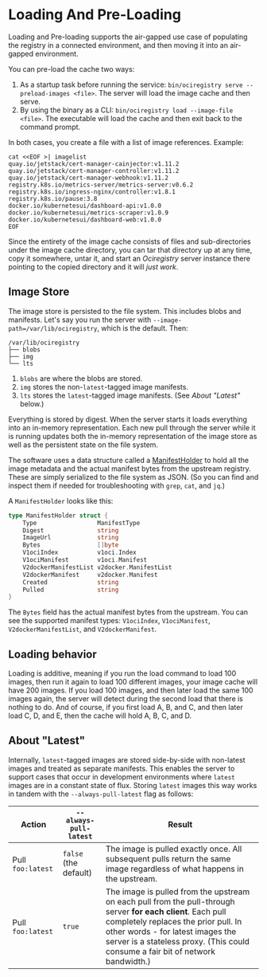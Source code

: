 # Loading And Pre-Loading

Loading and Pre-loading supports the air-gapped use case of populating the registry in a connected environment, and then moving it into an air-gapped environment.

You can pre-load the cache two ways:

1. As a startup task before running the service: `bin/ociregistry serve --preload-images <file>`. The server will load the image cache and then serve.
2. By using the binary as a CLI: `bin/ociregistry load --image-file <file>`. The executable will load the cache and then exit back to the command prompt.

In both cases, you create a file with a list of image references. Example:

```shell
cat <<EOF >| imagelist
quay.io/jetstack/cert-manager-cainjector:v1.11.2
quay.io/jetstack/cert-manager-controller:v1.11.2
quay.io/jetstack/cert-manager-webhook:v1.11.2
registry.k8s.io/metrics-server/metrics-server:v0.6.2
registry.k8s.io/ingress-nginx/controller:v1.8.1
registry.k8s.io/pause:3.8
docker.io/kubernetesui/dashboard-api:v1.0.0
docker.io/kubernetesui/metrics-scraper:v1.0.9
docker.io/kubernetesui/dashboard-web:v1.0.0
EOF
```

Since the entirety of the image cache consists of files and sub-directories under the image cache directory, you can tar that directory up at any time, copy it somewhere, untar it, and start an _Ociregistry_ server instance there pointing to the copied directory and it will _just work_.

## Image Store

The image store is persisted to the file system. This includes blobs and manifests. Let's say you run the server with `--image-path=/var/lib/ociregistry`, which is the default. Then:

```shell
/var/lib/ociregistry
├── blobs
├── img
└── lts
```

1. `blobs` are where the blobs are stored.
2. `img` stores the non-`latest`-tagged image manifests.
3. `lts` stores the `latest`-tagged image manifests. (See _About "Latest"_ below.)

Everything is stored by digest. When the server starts it loads everything into an in-memory representation. Each new pull through the server while it is running updates both the in-memory representation of the image store as well as the persistent state on the file system.

The software uses a data structure called a [ManifestHolder](https://github.com/aceeric/imgpull/blob/e545697c45354370cf31d7bdf745e8ea55db1edb/pkg/imgpull/manifest_holder.go#L74) to hold all the image metadata and the actual manifest bytes from the upstream registry. These are simply serialized to the file system as JSON. (So you can find and inspect them if needed for troubleshooting with `grep`, `cat`, and `jq`.)

A `ManifestHolder` looks like this:
```go
type ManifestHolder struct {
	Type                 ManifestType
	Digest               string
	ImageUrl             string
	Bytes                []byte
	V1ociIndex           v1oci.Index
	V1ociManifest        v1oci.Manifest
	V2dockerManifestList v2docker.ManifestList
	V2dockerManifest     v2docker.Manifest
	Created              string
	Pulled               string
}
```

The `Bytes` field has the actual manifest bytes from the upstream. You can see the supported manifest types: `V1ociIndex`, `V1ociManifest`, `V2dockerManifestList`, and `V2dockerManifest`.

## Loading behavior

Loading is additive, meaning if you run the load command to load 100 images, then run it again to load 100 different images, your image cache will have 200 images. If you load 100 images, and then later load the same 100 images again, the server will detect during the second load that there is nothing to do. And of course, if you first load A, B, and C, and then later load C, D, and E, then the cache will hold A, B, C, and D.

## About "Latest"

Internally, `latest`-tagged images are stored side-by-side with non-latest images and treated as separate manifests. This enables the server to support cases that occur in development environments where `latest` images are in a constant state of flux. Storing `latest` images this way works in tandem with the `--always-pull-latest` flag as follows:

| Action | `--always-pull-latest` | Result |
|-|-|-|
| Pull `foo:latest` | `false` (the default) | The image is pulled exactly once. All subsequent pulls return the same image regardless of what happens in the upstream. |
| Pull `foo:latest` | `true` | The image is pulled from the upstream on each pull from the pull-through server **for each client**. Each pull completely replaces the prior pull. In other words - for latest images the server is a stateless proxy. (This could consume a fair bit of network bandwidth.) |
